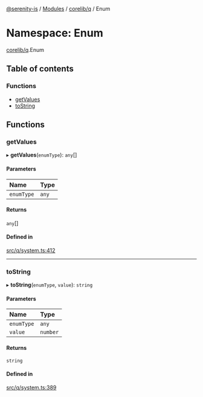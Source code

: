 [@serenity-is](../README.md) / [Modules](../modules.md) / [corelib/q](corelib_q.md) / Enum

# Namespace: Enum

[corelib/q](corelib_q.md).Enum

## Table of contents

### Functions

- [getValues](corelib_q.Enum.md#getvalues)
- [toString](corelib_q.Enum.md#tostring)

## Functions

### getValues

▸ **getValues**(`enumType`): `any`[]

#### Parameters

| Name | Type |
| :------ | :------ |
| `enumType` | `any` |

#### Returns

`any`[]

#### Defined in

[src/q/system.ts:412](https://github.com/serenity-is/serenity/blob/master/packages/corelib/src/q/system.ts#L412)

___

### toString

▸ **toString**(`enumType`, `value`): `string`

#### Parameters

| Name | Type |
| :------ | :------ |
| `enumType` | `any` |
| `value` | `number` |

#### Returns

`string`

#### Defined in

[src/q/system.ts:389](https://github.com/serenity-is/serenity/blob/master/packages/corelib/src/q/system.ts#L389)
